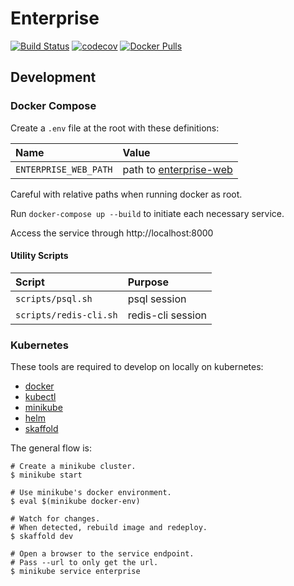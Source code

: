 # Enterprise

[![Build Status](https://travis-ci.com/federation/enterprise.svg?branch=master)](https://travis-ci.com/federation/enterprise) [![codecov](https://codecov.io/gh/federation/enterprise/branch/master/graph/badge.svg)](https://codecov.io/gh/federation/enterprise) [![Docker Pulls](https://img.shields.io/docker/pulls/fedtech/enterprise.svg)](https://hub.docker.com/r/fedtech/enterprise/)

## Development

### Docker Compose

Create a `.env` file at the root with these definitions:

| Name                  | Value                    |
| :--                   | :--                      |
| `ENTERPRISE_WEB_PATH` | path to [enterprise-web] |

[enterprise-web]: https://github.com/federation/enterprise-web

Careful with relative paths when running docker as root.

Run `docker-compose up --build` to initiate each necessary service.

Access the service through http://localhost:8000

#### Utility Scripts

| Script                 | Purpose           |
| :--                    | :--               |
| `scripts/psql.sh`      | psql session      |
| `scripts/redis-cli.sh` | redis-cli session |

### Kubernetes

These tools are required to develop on locally on kubernetes:

* [docker](https://www.docker.com/)
* [kubectl](https://github.com/kubernetes/kubectl)
* [minikube](https://github.com/kubernetes/minikube)
* [helm](https://helm.sh/)
* [skaffold](https://github.com/GoogleContainerTools/skaffold)

The general flow is:

``` shell
# Create a minikube cluster.
$ minikube start

# Use minikube's docker environment.
$ eval $(minikube docker-env)

# Watch for changes.
# When detected, rebuild image and redeploy.
$ skaffold dev

# Open a browser to the service endpoint.
# Pass --url to only get the url.
$ minikube service enterprise
```
